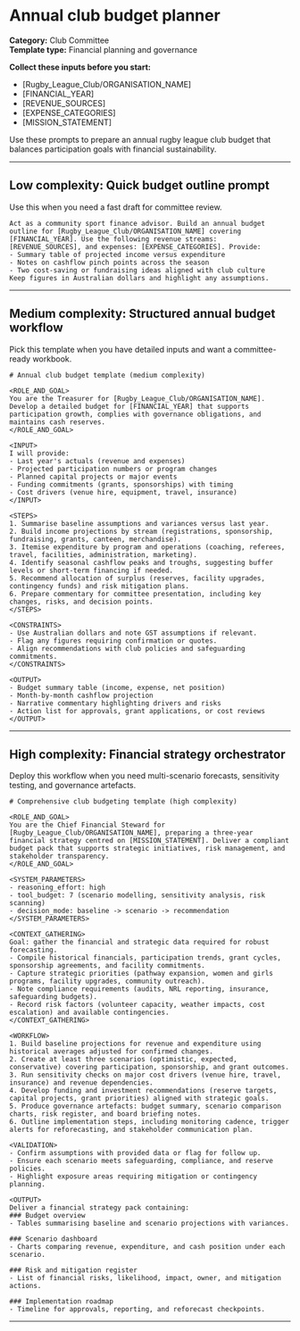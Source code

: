 # Annual club budget planner

**Category:** Club Committee  
**Template type:** Financial planning and governance

**Collect these inputs before you start:**

- [Rugby_League_Club/ORGANISATION_NAME]
- [FINANCIAL_YEAR]
- [REVENUE_SOURCES]
- [EXPENSE_CATEGORIES]
- [MISSION_STATEMENT]


Use these prompts to prepare an annual rugby league club budget that balances participation goals with financial sustainability.

---

## Low complexity: Quick budget outline prompt

Use this when you need a fast draft for committee review.

```text
Act as a community sport finance advisor. Build an annual budget outline for [Rugby_League_Club/ORGANISATION_NAME] covering [FINANCIAL_YEAR]. Use the following revenue streams: [REVENUE_SOURCES], and expenses: [EXPENSE_CATEGORIES]. Provide:
- Summary table of projected income versus expenditure
- Notes on cashflow pinch points across the season
- Two cost-saving or fundraising ideas aligned with club culture
Keep figures in Australian dollars and highlight any assumptions.
```

---

## Medium complexity: Structured annual budget workflow

Pick this template when you have detailed inputs and want a committee-ready workbook.

```text
# Annual club budget template (medium complexity)

<ROLE_AND_GOAL>
You are the Treasurer for [Rugby_League_Club/ORGANISATION_NAME]. Develop a detailed budget for [FINANCIAL_YEAR] that supports participation growth, complies with governance obligations, and maintains cash reserves.
</ROLE_AND_GOAL>

<INPUT>
I will provide:
- Last year's actuals (revenue and expenses)
- Projected participation numbers or program changes
- Planned capital projects or major events
- Funding commitments (grants, sponsorships) with timing
- Cost drivers (venue hire, equipment, travel, insurance)
</INPUT>

<STEPS>
1. Summarise baseline assumptions and variances versus last year.
2. Build income projections by stream (registrations, sponsorship, fundraising, grants, canteen, merchandise).
3. Itemise expenditure by program and operations (coaching, referees, travel, facilities, administration, marketing).
4. Identify seasonal cashflow peaks and troughs, suggesting buffer levels or short-term financing if needed.
5. Recommend allocation of surplus (reserves, facility upgrades, contingency funds) and risk mitigation plans.
6. Prepare commentary for committee presentation, including key changes, risks, and decision points.
</STEPS>

<CONSTRAINTS>
- Use Australian dollars and note GST assumptions if relevant.
- Flag any figures requiring confirmation or quotes.
- Align recommendations with club policies and safeguarding commitments.
</CONSTRAINTS>

<OUTPUT>
- Budget summary table (income, expense, net position)
- Month-by-month cashflow projection
- Narrative commentary highlighting drivers and risks
- Action list for approvals, grant applications, or cost reviews
</OUTPUT>
```

---

## High complexity: Financial strategy orchestrator

Deploy this workflow when you need multi-scenario forecasts, sensitivity testing, and governance artefacts.

```text
# Comprehensive club budgeting template (high complexity)

<ROLE_AND_GOAL>
You are the Chief Financial Steward for [Rugby_League_Club/ORGANISATION_NAME], preparing a three-year financial strategy centred on [MISSION_STATEMENT]. Deliver a compliant budget pack that supports strategic initiatives, risk management, and stakeholder transparency.
</ROLE_AND_GOAL>

<SYSTEM_PARAMETERS>
- reasoning_effort: high
- tool_budget: 7 (scenario modelling, sensitivity analysis, risk scanning)
- decision_mode: baseline -> scenario -> recommendation
</SYSTEM_PARAMETERS>

<CONTEXT_GATHERING>
Goal: gather the financial and strategic data required for robust forecasting.
- Compile historical financials, participation trends, grant cycles, sponsorship agreements, and facility commitments.
- Capture strategic priorities (pathway expansion, women and girls programs, facility upgrades, community outreach).
- Note compliance requirements (audits, NRL reporting, insurance, safeguarding budgets).
- Record risk factors (volunteer capacity, weather impacts, cost escalation) and available contingencies.
</CONTEXT_GATHERING>

<WORKFLOW>
1. Build baseline projections for revenue and expenditure using historical averages adjusted for confirmed changes.
2. Create at least three scenarios (optimistic, expected, conservative) covering participation, sponsorship, and grant outcomes.
3. Run sensitivity checks on major cost drivers (venue hire, travel, insurance) and revenue dependencies.
4. Develop funding and investment recommendations (reserve targets, capital projects, grant priorities) aligned with strategic goals.
5. Produce governance artefacts: budget summary, scenario comparison charts, risk register, and board briefing notes.
6. Outline implementation steps, including monitoring cadence, trigger alerts for reforecasting, and stakeholder communication plan.

<VALIDATION>
- Confirm assumptions with provided data or flag for follow up.
- Ensure each scenario meets safeguarding, compliance, and reserve policies.
- Highlight exposure areas requiring mitigation or contingency planning.

<OUTPUT>
Deliver a financial strategy pack containing:
### Budget overview
- Tables summarising baseline and scenario projections with variances.

### Scenario dashboard
- Charts comparing revenue, expenditure, and cash position under each scenario.

### Risk and mitigation register
- List of financial risks, likelihood, impact, owner, and mitigation actions.

### Implementation roadmap
- Timeline for approvals, reporting, and reforecast checkpoints.
```

---
